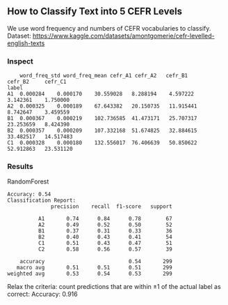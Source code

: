 ## How to Classify Text into 5 CEFR Levels
We use word frequency and numbers of CEFR vocabularies to classify.
Dataset: https://www.kaggle.com/datasets/amontgomerie/cefr-levelled-english-texts

### Inspect
```
	word_freq_std word_freq_mean cefr_A1 cefr_A2   cefr_B1      cefr_B2     cefr_C1
label							
A1	0.000284	0.000170	30.559028	8.288194	4.597222	3.142361	1.750000
A2	0.000325	0.000189	67.643382	20.150735	11.915441	8.742647	3.459559
B1	0.000367	0.000219	102.736585	41.473171	25.707317	23.253659	8.424390
B2	0.000357	0.000209	107.332168	51.674825	32.884615	33.482517	14.517483
C1	0.000328	0.000180	132.556017	76.406639	50.850622	52.912863	23.531120
```

### Results
RandomForest
```
Accuracy: 0.54
Classification Report:
              precision    recall  f1-score   support

          A1       0.74      0.84      0.78        67
          A2       0.49      0.52      0.50        52
          B1       0.37      0.31      0.33        36
          B2       0.40      0.43      0.41        54
          C1       0.51      0.43      0.47        51
          C2       0.58      0.56      0.57        39

    accuracy                           0.54       299
   macro avg       0.51      0.51      0.51       299
weighted avg       0.53      0.54      0.53       299
```

Relax the criteria: count predictions that are within ±1 of the actual label as correct:
Accuracy: 0.916